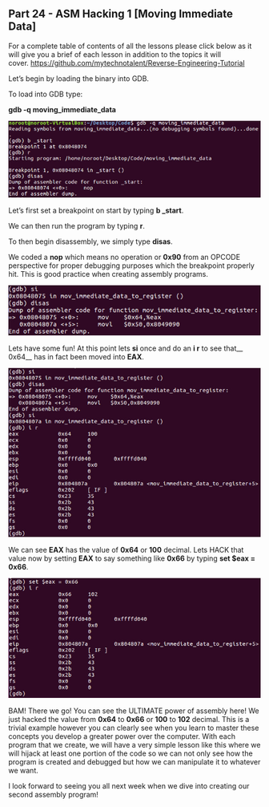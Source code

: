 ## Part 24 - ASM Hacking 1 \[Moving Immediate Data\]

For a complete table of contents of all the lessons please click below as it will give you a brief of each lesson in addition to the topics it will cover.&nbsp;https://github.com/mytechnotalent/Reverse-Engineering-Tutorial

Let’s begin by loading the binary into GDB.

To load into GDB type:

__gdb -q moving\_immediate\_data__

<div class="slate-resizable-image-embed slate-image-embed__resize-full-width"><img src="/imgs/1520534645555.jpg"/></div>

Let’s first set a breakpoint on start by typing __b \_start__.

We can then run the program by typing __r__.

To then begin disassembly, we simply type __disas__.

We coded a __nop__ which means no operation or __0x90__ from an OPCODE perspective for proper debugging purposes which the breakpoint properly hit. This is good practice when creating assembly programs.

<div class="slate-resizable-image-embed slate-image-embed__resize-full-width"><img src="/imgs/1520241969888.jpg"/></div>

Lets have some fun! At this point lets __si__ once and do an __i r__ to see that__ 0x64__ has in fact been moved into __EAX__.

<div class="slate-resizable-image-embed slate-image-embed__resize-full-width"><img src="/imgs/1520148350561.jpg"/></div>

We can see __EAX__ has the value of __0x64__ or __100__ decimal. Lets HACK that value now by setting __EAX__ to say something like __0x66__ by typing __set $eax = 0x66__.

<div class="slate-resizable-image-embed slate-image-embed__resize-full-width"><img src="/imgs/1520194300522.jpg"/></div>

BAM! There we go! You can see the ULTIMATE power of assembly here! We just hacked the value from __0x64__ to __0x66__ or __100__ to __102__ decimal. This is a trivial example however you can clearly see when you learn to master these concepts you develop a greater power over the computer. With each program that we create, we will have a very simple lesson like this where we will hijack at least one portion of the code so we can not only see how the program is created and debugged but how we can manipulate it to whatever we want.

I look forward to seeing you all next week when we dive into creating our second assembly program!